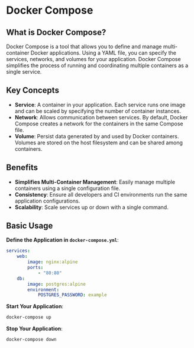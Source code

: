 # Docker Compose

## What is Docker Compose?

Docker Compose is a tool that allows you to define and manage multi-container Docker applications. Using a YAML file, you can specify the services, networks, and volumes for your application. Docker Compose simplifies the process of running and coordinating multiple containers as a single service.

## Key Concepts

- **Service**: A container in your application. Each service runs one image and can be scaled by specifying the number of container instances.
- **Network**: Allows communication between services. By default, Docker Compose creates a network for the containers in the same Compose file.
- **Volume**: Persist data generated by and used by Docker containers. Volumes are stored on the host filesystem and can be shared among containers.

## Benefits

- **Simplifies Multi-Container Management**: Easily manage multiple containers using a single configuration file.
- **Consistency**: Ensure all developers and CI environments run the same application configurations.
- **Scalability**: Scale services up or down with a single command.

## Basic Usage

**Define the Application in `docker-compose.yml`**:

```yaml
services:
    web:
        image: nginx:alpine
        ports:
            - "80:80"
    db:
        image: postgres:alpine
        environment:
            POSTGRES_PASSWORD: example
```

**Start Your Application**:

```bash
docker-compose up
```

**Stop Your Application**:

```bash
docker-compose down
```
